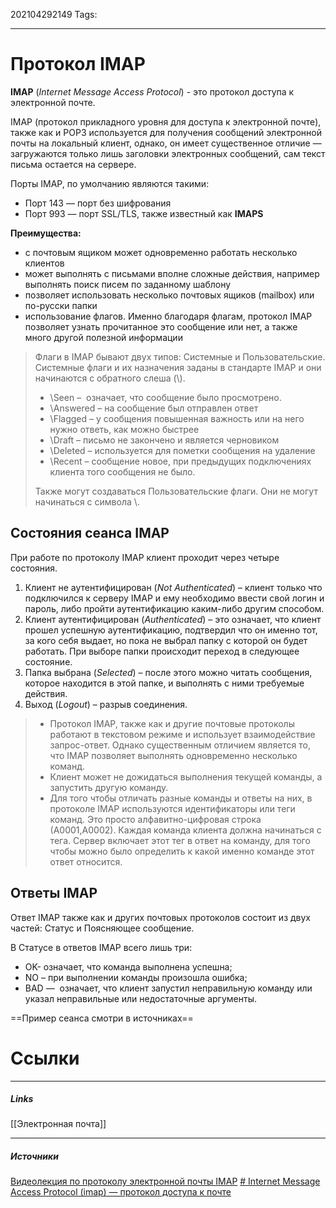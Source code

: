 202104292149
Tags:
___

# Протокол IMAP

**IMAP** (*Internet Message Access Protocol*) -  это протокол доступа к электронной почте.

IMAP (протокол прикладного уровня для доступа к электронной почте), также как и POP3 используется для получения сообщений электронной почты на локальный клиент, однако, он имеет существенное отличие — загружаются только лишь заголовки электронных сообщений, сам текст письма остается на сервере.

Порты IMAP, по умолчанию являются такими:
- Порт 143 — порт без шифрования
- Порт 993 — порт SSL/TLS, также известный как **IMAPS**

**Преимущества:**
- с почтовым ящиком может одновременно работать несколько клиентов
- может выполнять с письмами вполне сложные действия, например выполнять поиск писем по заданному шаблону
- позволяет использовать несколько почтовых ящиков (mailbox) или по-русски папки
- использование флагов. Именно благодаря флагам, протокол IMAP позволяет узнать прочитанное это сообщение или нет, а также много другой полезной информации
> Флаги в IMAP бывают двух типов: Системные и Пользовательские.
>Системные флаги и их назначения заданы в стандарте IMAP и они начинаются с обратного слеша (\\).
> -   \\Seen –  означает, что сообщение было просмотрено.
> -   \\Answered – на сообщение был отправлен ответ
> -   \\Flagged – у сообщения повышенная важность или на него нужно ответь, как можно быстрее
> -   \\Draft – письмо не закончено и является черновиком
> -   \\Deleted – используется для пометки сообщения на удаление
> -   \\Recent – сообщение новое, при предыдущих подключениях клиента того сообщения не было.
> 
> Также могут создаваться Пользовательские флаги. Они не могут начинаться с символа \\.

## Состояния сеанса IMAP
При работе по протоколу IMAP клиент проходит через четыре состояния.

1.  Клиент не аутентифицирован (*Not Authenticated*) – клиент только что подключился к серверу IMAP и ему необходимо ввести свой логин и пароль, либо пройти аутентификацию каким-либо другим способом.
2.  Клиент аутентифицирован (*Authenticated*) – это означает, что клиент прошел успешную аутентификацию, подтвердил что он именно тот, за кого себя выдает, но пока не выбрал папку с которой он будет работать. При выборе папки происходит переход в следующее состояние.
3.  Папка выбрана (*Selected*) – после этого можно читать сообщения, которое находится в этой папке, и выполнять с ними требуемые действия.
4.  Выход (*Logout*) – разрыв соединения.

> - Протокол IMAP, также как и другие почтовые протоколы работают в текстовом режиме и использует взаимодействие запрос-ответ. Однако существенным отличием является то, что IMAP позволяет выполнять одновременно несколько команд.
> - Клиент может не дожидаться выполнения текущей команды, а запустить другую команду.
> - Для того чтобы отличать разные команды и ответы на них, в протоколе IMAP используются идентификаторы или теги команд. Это просто алфавитно-цифровая строка (А0001,А0002). Каждая команда клиента должна начинаться с тега. Сервер включает этот тег в ответ на команду, для того чтобы можно было определить к какой именно команде этот ответ относится.

## Ответы IMAP
Ответ IMAP также как и других почтовых протоколов состоит из двух частей: Статус и Поясняющее сообщение.

В Статусе в ответов IMAP всего лишь три:

-   OK- означает, что команда выполнена успешна;
-   NO – при выполнении команды произошла ошибка;
-   BAD —  означает, что клиент запустил неправильную команду или указал неправильные или недостаточные аргументы.


==Пример сеанса смотри в источниках==



# Ссылки
___
##### Links
[[Электронная почта]]

---
##### Источники
[Видеолекция по протоколу электронной почты IMAP](https://www.youtube.com/watch?v=VGYHXIdtNS4)
[# Internet Message Access Protocol (imap) — протокол доступа к почте](https://zvondozvon.ru/tehnologii/protokoli/imap)